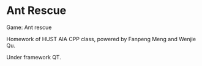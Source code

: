 # Ant Rescue

Game: Ant rescue 

Homework of HUST AIA CPP class, powered by Fanpeng Meng and Wenjie Qu. 

Under framework QT.
